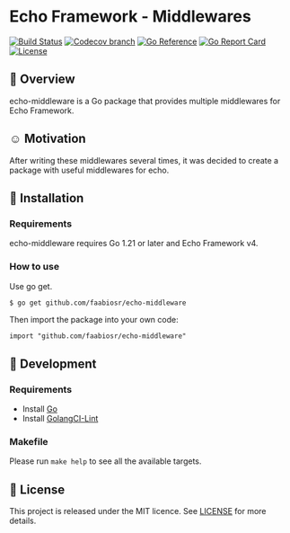 # Echo Framework - Middlewares

[![Build Status](https://img.shields.io/github/actions/workflow/status/faabiosr/echo-middleware/test.yml?logo=github&style=flat-square)](https://github.com/faabiosr/echo-middleware/actions?query=workflow:test)
[![Codecov branch](https://img.shields.io/codecov/c/github/faabiosr/echo-middleware/master.svg?style=flat-square)](https://codecov.io/gh/faabiosr/echo-middleware)
[![Go Reference](https://pkg.go.dev/badge/github.com/faabiosr/echo-middleware.svg)](https://pkg.go.dev/github.com/faabiosr/echo-middleware)
[![Go Report Card](https://goreportcard.com/badge/github.com/faabiosr/echo-middleware?style=flat-square)](https://goreportcard.com/report/github.com/faabiosr/echo-middleware)
[![License](https://img.shields.io/badge/License-MIT-blue.svg?style=flat-square)](https://github.com/faabiosr/echo-middleware/blob/master/LICENSE)

## :tada: Overview
echo-middleware is a Go package that provides multiple middlewares for Echo Framework.

## :relaxed: Motivation
After writing these middlewares several times, it was decided to create a package with useful middlewares for echo.

## :dart: Installation

### Requirements
echo-middleware requires Go 1.21 or later and Echo Framework v4.

### How to use
Use go get.
```sh
$ go get github.com/faabiosr/echo-middleware
```

Then import the package into your own code:
```
import "github.com/faabiosr/echo-middleware"
```

## :toolbox: Development

### Requirements
- Install [Go](https://golang.org)
- Install [GolangCI-Lint](https://github.com/golangci/golangci-lint#install)

### Makefile
Please run `make help` to see all the available targets.

## :page_with_curl: License
This project is released under the MIT licence. See [LICENSE](https://github.com/faabiosr/echo-middleware/blob/master/LICENSE) for more details.
